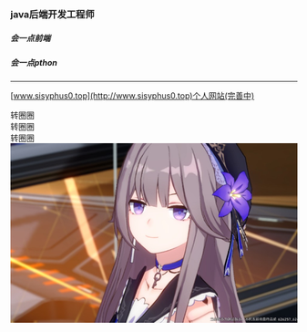 ### java后端开发工程师

##### 会一点前端
##### 会一点pthon

_________________
[www.sisyphus0.top](http://www.sisyphus0.top)个人网站(完善中) 

转圈圈  
转圈圈  
转圈圈  
![转圈圈](/8ee835ba57ef9e2cb5da7280ab777c90d8276ed2.jpg "转圈圈")
